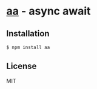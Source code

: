 [aa](https://www.npmjs.org/package/aa) - async await
================

Installation
------------

```bash
$ npm install aa
```

License
-------

  MIT
